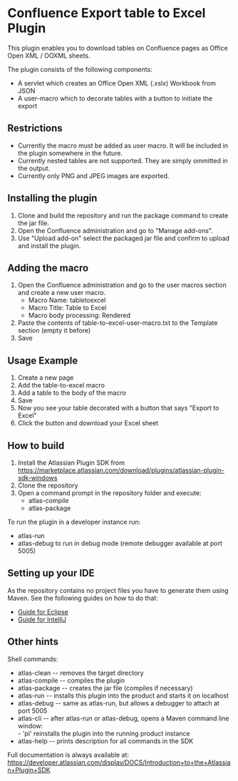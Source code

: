# Confluence Export table to Excel Plugin
This plugin enables you to download tables on Confluence pages as Office Open XML / OOXML sheets.  

The plugin consists of the following components:

* A servlet which creates an Office Open XML (.xslx) Workbook from JSON
* A user-macro which to decorate tables with a button to initiate the export

## Restrictions

* Currently the macro must be added as user macro. It will be included in the plugin somewhere in the future.
* Currently nested tables are not supported. They are simply ommitted in the output.
* Currently only PNG and JPEG images are exported.

## Installing the plugin

1. Clone and build the repository and run the package command to create the jar file.
2. Open the Confluence administration and go to "Manage add-ons".
3. Use "Upload add-on" select the packaged jar file and confirm to upload and install the plugin.

## Adding the macro

1. Open the Confluence administration and go to the user macros section and create a new user macro.
	* Macro Name: tabletoexcel
	* Macro Title: Table to Excel
	* Macro body processing: Rendered
2. Paste the contents of table-to-excel-user-macro.txt to the Template section (empty it before)
3. Save

## Usage Example

1. Create a new page
2. Add the table-to-excel macro
3. Add a table to the body of the macro
4. Save
5. Now you see your table decorated with a button that says "Export to Excel"
6. Click the button and download your Excel sheet

## How to build

1. Install the Atlassian Plugin SDK from https://marketplace.atlassian.com/download/plugins/atlassian-plugin-sdk-windows
2. Clone the repository
3. Open a command prompt in the repository folder and execute:
	* atlas-compile
	* atlas-package

To run the plugin in a developer instance run:

* atlas-run
* atlas-debug to run in debug mode (remote debugger available at port 5005)

## Setting up your IDE
As the repository contains no project files you have to generate them using Maven. See the following guides on how to do that:

* [Guide for Eclipse](https://developer.atlassian.com/display/DOCS/Set+Up+the+Eclipse+IDE+for+Windows)
* [Guide for IntelliJ](https://developer.atlassian.com/display/DOCS/Configure+IDEA+to+use+the+SDK )

## Other hints
Shell commands:

* atlas-clean   -- removes the target directory  
* atlas-compile -- compiles the plugin  
* atlas-package -- creates the jar file (compiles if necessary)  
* atlas-run     -- installs this plugin into the product and starts it on localhost  
* atlas-debug   -- same as atlas-run, but allows a debugger to attach at port 5005  
* atlas-cli     -- after atlas-run or atlas-debug, opens a Maven command line window:  
                   - 'pi' reinstalls the plugin into the running product instance  
* atlas-help    -- prints description for all commands in the SDK  

Full documentation is always available at:  
https://developer.atlassian.com/display/DOCS/Introduction+to+the+Atlassian+Plugin+SDK
